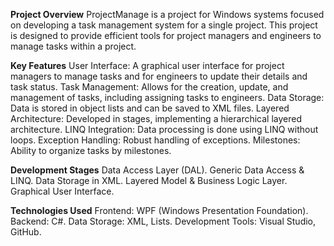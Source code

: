 **Project Overview**
ProjectManage is a project for Windows systems focused on developing a task management system for a single project. This project is designed to provide efficient tools for project managers and engineers to manage tasks within a project.

**Key Features**
User Interface: A graphical user interface for project managers to manage tasks and for engineers to update their details and task status.
Task Management: Allows for the creation, update, and management of tasks, including assigning tasks to engineers.
Data Storage: Data is stored in object lists and can be saved to XML files.
Layered Architecture: Developed in stages, implementing a hierarchical layered architecture.
LINQ Integration: Data processing is done using LINQ without loops.
Exception Handling: Robust handling of exceptions.
Milestones: Ability to organize tasks by milestones.

**Development Stages**
Data Access Layer (DAL).
Generic Data Access & LINQ.
Data Storage in XML.
Layered Model & Business Logic Layer.
Graphical User Interface.

**Technologies Used**
Frontend: WPF (Windows Presentation Foundation).
Backend: C#.
Data Storage: XML, Lists.
Development Tools: Visual Studio, GitHub.
